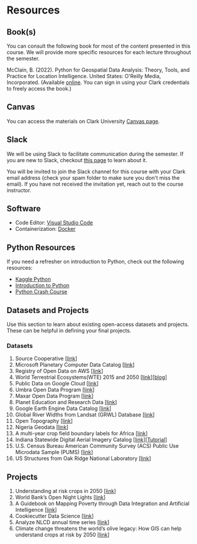 # Resources

## Book(s)
You can consult the following book for most of the content presented in this course. We will provide more specific resources for each lecture throughout the semester. 

McClain, B. (2022). Python for Geospatial Data Analysis: Theory, Tools, and Practice for Location Intelligence. United States: O'Reilly Media, Incorporated. (Available [online](https://learning.oreilly.com/library/view/python-for-geospatial/9781098104788/). You can sign in using your Clark credentials to freely access the book.)

## Canvas
You can access the materials on Clark University [Canvas page](https://canvas.clarku.edu/courses/13802).

## Slack
We will be using Slack to facilitate communication during the semester. If you are new to Slack, checkout [this page](https://slack.com/help/articles/360059928654-How-to-use-Slack--your-quick-start-guide) to learn about it. 

You will be invited to join the Slack channel for this course with your Clark email address (check your spam folder to make sure you don't miss the email). If you have not received the invitation yet, reach out to the course instructor. 

## Software
- Code Editor: [Visual Studio Code](https://code.visualstudio.com/)
- Containerization: [Docker](https://www.docker.com/) 

## Python Resources
If you need a refresher on introduction to Python, check out the following resources:
- [Kaggle Python](https://www.kaggle.com/learn/python)
- [Introduction to Python](https://introtopython.org/)
- [Python Crash Course](https://github.com/ehmatthes/pcc_2e)

## Datasets and Projects
Use this section to learn about existing open-access datasets and projects. These can be helpful in defining your final projects. 

### Datasets
1. Source Cooperative [[link](https://source.coop/)]
1. Microsoft Planetary Computer Data Catalog [[link](https://planetarycomputer.microsoft.com/catalog)]
1. Registry of Open Data on AWS [[link](https://registry.opendata.aws/)]
1. World Terrestrial Ecosystems(WTE) 2015 and 2050 [[link](https://www.arcgis.com/home/item.html?id=e247d15898804e42b9a8f2aa7128b2b6)][[blog](https://www.esri.com/arcgis-blog/products/arcgis-living-atlas/announcements/2050-projections-of-world-terrestrial-ecosystems-are-now-available/)]
1. Public Data on Google Cloud [[link](https://cloud.google.com/storage/docs/public-datasets)]
1. Umbra Open Data Program [[link](https://umbra.space/open-data)]
1. Maxar Open Data Program [[link](https://www.maxar.com/open-data/)]
1. Planet Education and Research Data [[link](https://www.planet.com/markets/education-and-research/)]
1. Google Earth Engine Data Catalog [[link](https://developers.google.com/earth-engine/datasets)]
1. Global River Widths from Landsat (GRWL) Database [[link](https://zenodo.org/record/1297434)]
1. Open Topography [[link](https://opentopography.org/)]
1. Nigeria Geodata [[link](https://github.com/jeafreezy/nigeria_geodata)]
1. A multi-year crop field boundary labels for Africa [[link](https://zenodo.org/records/11060871)]
1. Indiana Statewide Digital Aerial Imagery Catalog [[link](https://registry.opendata.aws/in-imagery/)][[Tutorial](https://docs.google.com/document/d/1tVXt4MctYVsz5UJXhlU_FM6_uJt5zR2kPO7AiaHaFvY/edit?usp=sharing)]
1. U.S. Census Bureau American Community Survey (ACS) Public Use Microdata Sample (PUMS) [[link](https://registry.opendata.aws/census-dataworld-pums/)]
1. US Structures from Oak Ridge National Laboratory [[link](https://source.coop/repositories/wherobots/usa-structures/description)]

## Projects
1. Understanding at risk crops in 2050 [[link](https://www.esri.com/arcgis-blog/products/arcgis-living-atlas/analytics/climate-change-threatens-the-worlds-olive-legacy-how-gis-can-help-understand-crops-at-risk-by-2050/)]
1. World Bank’s Open Night Lights [[link](https://worldbank.github.io/OpenNightLights/welcome.html)]
1. A Guidebook on Mapping Poverty through Data Integration and Artificial Intelligence [[link](https://www.adb.org/sites/default/files/publication/698091/guidebook-mapping-poverty-data-integration-ai.pdf)]
1. Cookiecutter Data Science [[link](https://drivendata.github.io/cookiecutter-data-science/)]
1. Analyze NLCD annual time series [[link](https://www.usgs.gov/centers/eros/science/annual-national-land-cover-database)]
1. Climate change threatens the world’s olive legacy: How GIS can help understand crops at risk by 2050 [[link](https://www.esri.com/arcgis-blog/products/arcgis-living-atlas/analytics/climate-change-threatens-the-worlds-olive-legacy-how-gis-can-help-understand-crops-at-risk-by-2050/)]


<p>&nbsp;</p>

